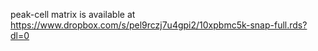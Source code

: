 peak-cell matrix is available at https://www.dropbox.com/s/pel9rczj7u4gpi2/10xpbmc5k-snap-full.rds?dl=0
